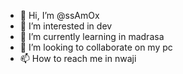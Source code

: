 - 👋 Hi, I’m @ssAmOx
- 👀 I’m interested in dev 
- 🌱 I’m currently learning in madrasa
- 💞️ I’m looking to collaborate on my pc
- 📫 How to reach me in nwaji

<!---
ssAmOx/ssAmOx is a ✨ special ✨ repository because its `README.md` (this file) appears on your GitHub profile.
You can click the Preview link to take a look at your changes.
--->
